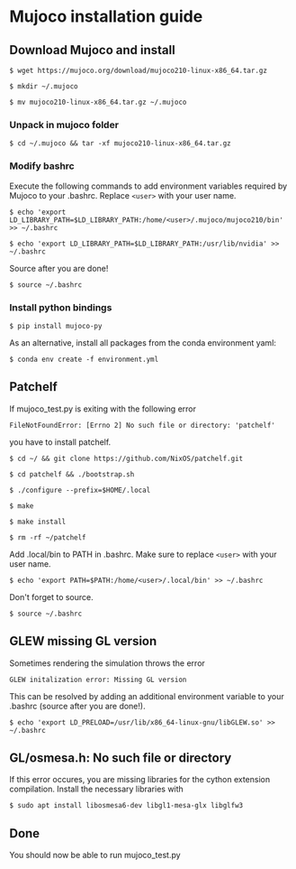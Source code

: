 # Mujoco installation guide

## Download Mujoco and install

```$ wget https://mujoco.org/download/mujoco210-linux-x86_64.tar.gz```

```$ mkdir ~/.mujoco```

```$ mv mujoco210-linux-x86_64.tar.gz ~/.mujoco```

### Unpack in mujoco folder

```$ cd ~/.mujoco && tar -xf mujoco210-linux-x86_64.tar.gz```

### Modify bashrc
Execute the following commands to add environment variables required by Mujoco to your .bashrc. Replace `<user>` with your user name.

```$ echo 'export LD_LIBRARY_PATH=$LD_LIBRARY_PATH:/home/<user>/.mujoco/mujoco210/bin' >> ~/.bashrc```

```$ echo 'export LD_LIBRARY_PATH=$LD_LIBRARY_PATH:/usr/lib/nvidia' >> ~/.bashrc```

Source after you are done!

```$ source ~/.bashrc```

### Install python bindings

```$ pip install mujoco-py```

As an alternative, install all packages from the conda environment yaml:

```$ conda env create -f environment.yml```

## Patchelf
If mujoco_test.py is exiting with the following error

```FileNotFoundError: [Errno 2] No such file or directory: 'patchelf'```

you have to install patchelf. 

```$ cd ~/ && git clone https://github.com/NixOS/patchelf.git```

```$ cd patchelf && ./bootstrap.sh```

```$ ./configure --prefix=$HOME/.local```

```$ make```

```$ make install```

```$ rm -rf ~/patchelf```

Add .local/bin to PATH in .bashrc. Make sure to replace `<user>` with your user name.

```$ echo 'export PATH=$PATH:/home/<user>/.local/bin' >> ~/.bashrc```

Don't forget to source.

```$ source ~/.bashrc```

## GLEW missing GL version
Sometimes rendering the simulation throws the error

```GLEW initalization error: Missing GL version```

This can be resolved by adding an additional environment variable to your .bashrc (source after you are done!).

```$ echo 'export LD_PRELOAD=/usr/lib/x86_64-linux-gnu/libGLEW.so' >> ~/.bashrc```

## GL/osmesa.h: No such file or directory
If this error occures, you are missing libraries for the cython extension compilation. Install the necessary libraries with

```$ sudo apt install libosmesa6-dev libgl1-mesa-glx libglfw3```

## Done

You should now be able to run mujoco_test.py

